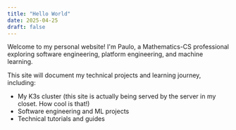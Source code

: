 ```yaml
---
title: "Hello World"
date: 2025-04-25
draft: false
---
```


Welcome to my personal website! I'm Paulo, a Mathematics-CS professional exploring software engineering, platform engineering, and machine learning.

This site will document my technical projects and learning journey, including:

- My K3s cluster (this site is actually being served by the server in my closet. How cool is that!)
- Software engineering and ML projects
- Technical tutorials and guides
